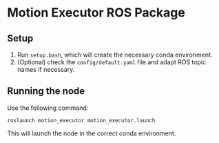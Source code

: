 # Motion Executor ROS Package

## Setup

1. Run `setup.bash`, which will create the necessary conda environment.
2. (Optional) check the `config/default.yaml` file and adapt ROS topic names if necessary.

## Running the node

Use the following command:

```roslaunch motion_executor motion_executor.launch```

This will launch the node in the correct conda environment.